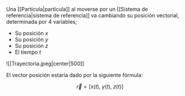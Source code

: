 
Una [[Partícula|partícula]] al moverse por un [[Sistema de referencia|sistema de referencia]] va cambiando su posición vectorial, determinada por 4 variables; 

- Su posición $x$ 
- Su posición $y$ 
- Su posición $z$ 
- El tiempo $t$ 

![[Trayectoria.jpeg|center|500]]


El vector posición estaría dado por la siguiente fórmula: 

$$\vec{r} = [x(t),\; y(t),\; z(t)]$$ 
